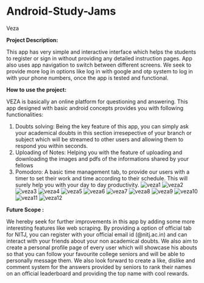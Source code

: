 # Android-Study-Jams

Veza

<b> Project Description: </b>

This app has very simple and interactive interface which helps the students to register or sign in without providing any detailed instruction pages. App also uses app navigation to switch between different screens. We seek to provide more log in options like log in with google and otp system to log in with your phone numbers, once the app is tested and functional.

<b> How to use the project: </b>

VEZA is basically an online platform for questioning and answering. This app designed with basic android concepts provides you with following functionalities:
1. Doubts solving: Being the key feature of this app, you can simply ask your academical doubts in this section irresepective of your branch or subject which will be streamed to other users and allowing them to respond you within seconds. 
2. Uploading of Notes: Helping you with the feature of uploading and downloading the images and pdfs of the informations shared by your fellows
3. Pomodoro: A basic time management tab, to provide our users with a timer to set their work and time according to their schedule. This will surely help you with your day to day productivity.
![veza1](https://user-images.githubusercontent.com/96609856/148256141-044d52e5-92ae-4332-8e87-fce57d2ad7bf.jpg)
![veza2](https://user-images.githubusercontent.com/96609856/148256178-a8a78132-ff52-40e1-a042-e28b52c7888e.jpg)
![veza3](https://user-images.githubusercontent.com/96609856/148256200-a9998126-e840-443a-be77-fd83b631bee8.jpg)
![veza4](https://user-images.githubusercontent.com/96609856/148256246-977eb487-6ed6-4aae-99ef-5b2a6d5c5233.jpg)
![veza5](https://user-images.githubusercontent.com/96609856/148256282-0b4d9aa3-096a-481e-9e99-27b3e66fae2e.jpg)
![veza6](https://user-images.githubusercontent.com/96609856/148256314-5c086534-356d-47fc-b62e-ee152b7d7b29.jpg)
![veza7](https://user-images.githubusercontent.com/96609856/148256332-7e6da554-1c62-4c87-afd9-8d269dd85179.jpg)
![veza8](https://user-images.githubusercontent.com/96609856/148256353-cedaf0f3-e871-4242-bfa3-687fd5618d4a.jpg)
![veza9](https://user-images.githubusercontent.com/96609856/148256363-7d5b1a87-8c9b-4fb0-9128-518febb6676e.jpg)
![veza10](https://user-images.githubusercontent.com/96609856/148256377-f741af22-db00-4c60-9473-d2ec49a2bd0f.jpg)
![veza11](https://user-images.githubusercontent.com/96609856/148256385-6b651763-3a39-4cae-86f1-43da3e80d27b.jpg)
![veza12](https://user-images.githubusercontent.com/96609856/148256402-96923ebb-b01e-4c2f-a8fe-7c4ccc8e6fa9.jpg)


<b> Future Scope : </b>

We hereby seek for further improvements in this app by adding some more interesting features like web scraping. By providing a option of official tab for NITJ, you can register with your official email id (@nitj.ac.in) and can interact with your friends about your non academical doubts. We also aim to create a  personal profile page of every user which will showcase his abouts so that you can follow your favourite college seniors and will be able to personally message them. We also look forward to create a like, dislike and comment system for the answers provided by seniors  to rank their names on an official leaderboard and providing the top name with cool rewards.
